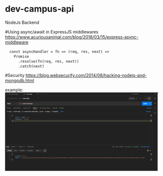 # dev-campus-api
NodeJs Backend

#Using async/await in ExpressJS middlewares
https://www.acuriousanimal.com/blog/2018/03/15/express-async-middleware

      const asyncHandler = fn => (req, res, next) =>
        Promise
          .resolve(fn(req, res, next))
          .catch(next)


#Security
https://blog.websecurify.com/2014/08/hacking-nodejs-and-mongodb.html

example:
![plot](mongo-injection.PNG)